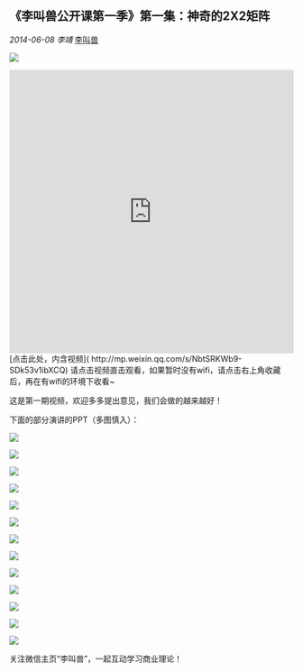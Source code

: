 ## 《李叫兽公开课第一季》第一集：神奇的2X2矩阵

*2014-06-08* *李靖* [李叫兽](http://mp.weixin.qq.com/s/NbtSRKWb9-SDk53v1ibXCQ##)


![](./_image/2017-02-13-16-03-18.jpg)


<iframe allowfullscreen="" frameborder="0" height="502.5" src="http://v.qq.com/iframe/player.html?vid=o0130jxjln2&amp;width=670&amp;height=502.5&amp;auto=0" style="margin: 0px; padding: 0px; max-width: 100%; box-sizing: border-box !important; word-wrap: break-word !important; z-index: 1; width: 670px !important; height: 502.5px !important;" width="670"></iframe>
[点击此处，内含视频](  http://mp.weixin.qq.com/s/NbtSRKWb9-SDk53v1ibXCQ)
请点击视频直击观看，如果暂时没有wifi，请点击右上角收藏后，再在有wifi的环境下收看~

这是第一期视频，欢迎多多提出意见，我们会做的越来越好！

下面的部分演讲的PPT（多图慎入）：


![](./_image/2017-02-13-16-03-34.jpg)



![](./_image/2017-02-13-16-03-42.jpg)



![](./_image/2017-02-13-16-03-51.jpg)



![](./_image/2017-02-13-16-04-12.jpg)



![](./_image/2017-02-13-16-04-19.jpg)



![](./_image/2017-02-13-16-04-26.jpg)


![](./_image/2017-02-13-16-04-33.jpg)



![](./_image/2017-02-13-16-04-42.jpg)



![](./_image/2017-02-13-16-04-50.jpg)



![](./_image/2017-02-13-16-05-27.jpg)


![](./_image/2017-02-13-16-05-36.jpg)




![](./_image/2017-02-13-16-05-53.jpg)


![](http://mmbiz.qpic.cn/mmbiz/As7mscS0UODsUugictOlBhPnbSuHbKass6EORLbPcDgPicHljIRSbaNKurAKrMjG51gMJz4icr8qbHzH8AKziaC2Ew/0?tp=webp&wxfrom=5&wx_lazy=1)

关注微信主页“李叫兽”，一起互动学习商业理论！
